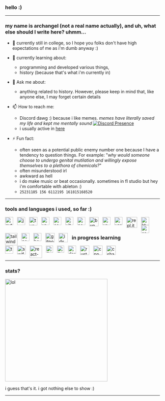 ### hello :)
____
### my name is archangel (not a real name actually), and uh, what else should I write here? uhmm...

- 🔭 currently still in college, so I hope you folks don't have high expectations of me as i'm dumb anyway :)
  
- 🌱 currently learning about:
  - programming and developed various things,
  - history (because that's what i'm currently in)
    
- 💬 Ask me about:
  - anything related to history. However, please keep in mind that, like anyone else, I may forget certain details
    
- 📫 How to reach me:
  - Discord dawg :) because i like memes. *memes have literally saved my life and kept me mentally sound*
    [![Discord Presence](https://lanyard.cnrad.dev/api/1086625985761382430?theme=dark&hideDiscrim=true&borderRadius=30px&idleMessage=either%20hunting%20some%20good/offensive%20memes%20or%20plotting%20something%20bad%20for%20personal%20benefit)](https://discord.com/users/1086625985761382430)
  - i usually active in [here](https://discord.gg/DHWfHRWe2V)
    
- ⚡ Fun fact:
  - often seen as a potential public enemy number one because I have a tendency to question things. For example: "*why would someone choose to undergo genital mutilation and willingly expose themselves to a plethora of chemicals?*"
  - often misunderstood irl
  - awkward as hell
  - i do make music or beat occasionally. sometimes in fl studio but hey i'm comfortable with ableton :)
  - ```25231185 156 6112195 161815168520```
___

### tools and languages i used, so far :)
<img align="left" alt="python" width="26px" src="https://cdn.worldvectorlogo.com/logos/python-5.svg" style="padding-right:10px;" />
<img align="left" alt="javascript" width="26px" src="https://cdn.worldvectorlogo.com/logos/logo-javascript.svg" style="padding-right:10px;"/>
<img align="left" alt="typescript" width="27px" src="https://cdn.worldvectorlogo.com/logos/typescript.svg" style="padding-right:10px;"/>
<img align="left" alt="vscode" width="26px" src="https://cdn.worldvectorlogo.com/logos/visual-studio-code-1.svg" style="padding-right:10px;"/>
<img align="left" alt="codespaces" width="26px" src="https://github.gallerycdn.vsassets.io/extensions/github/codespaces/1.16.2/1698357221330/Microsoft.VisualStudio.Services.Icons.Default" style="padding-right:10px;"/>
<img align="left" alt="vite" width="26px" src="https://cdn.worldvectorlogo.com/logos/vitejs.svg" style="padding-right:10px;"/>
<img align="left" alt="next" width="26px" src="https://cdn.worldvectorlogo.com/logos/next-js.svg" style="padding-right:10px;"/>
<img align="left" alt="bun" width="30px" src="https://bun.sh/logo.svg" style="padding-right:10px;"/>
<img align="left" alt="vscode" width="26px" src="https://cdn.worldvectorlogo.com/logos/netlify.svg" style="padding-right:10px;"/>
<img align="left" alt="vercel" width="26px" src="https://www.svgrepo.com/show/361653/vercel-logo.svg" style="padding-right:10px;"/>
<img align="left" alt="repl.it" width="35px" src="https://upload.wikimedia.org/wikipedia/commons/7/78/New_Replit_Logo.svg" style="padding-right:10px;"/>
<img align="left" alt="html" width="26px" src="https://cdn.worldvectorlogo.com/logos/html-1.svg" style="padding-right:10px;"/>
<img align="left" alt="css" width="26px" src="https://cdn.worldvectorlogo.com/logos/css-3.svg" style="padding-right:10px;"/>
<img align="left" alt="tailwind" width="40px" src="https://cdn.worldvectorlogo.com/logos/tailwindcss.svg" style="padding-right:10px;"/>
<img align="left" alt="node" width="26px" src="https://cdn.worldvectorlogo.com/logos/nodejs-icon.svg" style="padding-right:10px;"/>
<img align="left" alt="bash" width="26px" src="https://cdn.worldvectorlogo.com/logos/git-bash.svg" style="padding-right:10px;"/>
<img align="left" alt="gitpod" width="30px" src="https://avatars.githubusercontent.com/u/37021919?s=200&v=4" style="padding-right:10px;"/>
<img align="left" alt="idx" width="30px" src="https://developers.google.com/static/idx/images/icon-192.png" style="padding-right:10px;"/>

<br />
<br />

### in progress learning
<img align="left" alt="tensorflow" width="26px" src="https://cdn.worldvectorlogo.com/logos/tensorflow-2.svg" style="padding-right:10px;"/>
<img align="left" alt="swift" width="28px" src="https://cdn.worldvectorlogo.com/logos/swift-15.svg" style="padding-right:10px;"/>
<img align="left" alt="react-native" width="40px" src="https://cdn.worldvectorlogo.com/logos/react-native-1.svg" style="padding-right:10px;"/>
<img align="left" alt="firebase" width="23px" src="https://cdn.worldvectorlogo.com/logos/firebase-1.svg" style="padding-right:10px;"/>
<img align="left" alt="flutter" width="23px" src="https://cdn.worldvectorlogo.com/logos/flutter.svg" style="padding-right:10px;"/>
<img align="left" alt="dart" width="26px" src="https://cdn.worldvectorlogo.com/logos/dart.svg" style="padding-right:10px;"/>
<img align="left" alt="rust" width="30px" src="https://cdn.worldvectorlogo.com/logos/rust.svg" style="padding-right:10px;"/>
<img align="left" alt="cpp" width="30px" src="https://cdn.worldvectorlogo.com/logos/c.svg" style="padding-right:10px;"/>
<img align="left" alt="csharp" width="30px" src="https://cdn.worldvectorlogo.com/logos/c--4.svg" style="padding-right:10px;"/>

<br />
<br />

___
### stats?
<div style="position: relative;">
  <img alt="lol" width="333px" src="https://github-readme-stats.vercel.app/api/top-langs/?username=archangel-12&hide_progress=true" style="position: relative; z-index: 2;">
</div>

i guess that's it. i got nothing else to show :)



____
